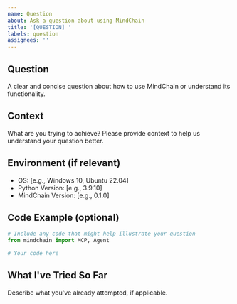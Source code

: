 ```yaml
---
name: Question
about: Ask a question about using MindChain
title: '[QUESTION] '
labels: question
assignees: ''
---
```


## Question
A clear and concise question about how to use MindChain or understand its functionality.

## Context
What are you trying to achieve? Please provide context to help us understand your question better.

## Environment (if relevant)
 - OS: [e.g., Windows 10, Ubuntu 22.04]
 - Python Version: [e.g., 3.9.10]
 - MindChain Version: [e.g., 0.1.0]

## Code Example (optional)
```python
# Include any code that might help illustrate your question
from mindchain import MCP, Agent

# Your code here
```

## What I've Tried So Far
Describe what you've already attempted, if applicable.